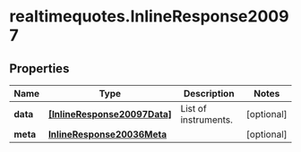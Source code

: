 # realtimequotes.InlineResponse20097

## Properties

Name | Type | Description | Notes
------------ | ------------- | ------------- | -------------
**data** | [**[InlineResponse20097Data]**](InlineResponse20097Data.md) | List of instruments. | [optional] 
**meta** | [**InlineResponse20036Meta**](InlineResponse20036Meta.md) |  | [optional] 


